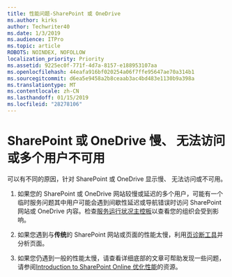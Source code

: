 ```yaml
---
title: 性能问题-SharePoint 或 OneDrive
ms.author: kirks
author: Techwriter40
ms.date: 1/3/2019
ms.audience: ITPro
ms.topic: article
ROBOTS: NOINDEX, NOFOLLOW
localization_priority: Priority
ms.assetid: 9225ec0f-771f-4d7a-8157-e188953107aa
ms.openlocfilehash: 44eafa916bf020254a06f7ffe95647ae70a314b1
ms.sourcegitcommit: d6ea5e9458a2b8ceaab3ac4bd483e1130b9a398a
ms.translationtype: MT
ms.contentlocale: zh-CN
ms.lasthandoff: 01/15/2019
ms.locfileid: "28278106"
---
```

# <a name="sharepoint-or-onedrive-slow-inaccessible-or-unavailable-for-multiple-users"></a>SharePoint 或 OneDrive 慢、 无法访问或多个用户不可用

可以有不同的原因，针对 SharePoint 或 OneDrive 显示慢、 无法访问或不可用。 
  
1. 如果您的 SharePoint 或 OneDrive 网站较慢或延迟的多个用户，可能有一个临时服务问题其中用户可能会遇到间歇性延迟或导航错误时访问 SharePoint 网站或 OneDrive 内容。检查[服务运行状况主控板](https://admin.microsoft.com/AdminPortal/Home#/servicehealth)以查看您的组织会受到影响。 
  
2. 如果您遇到与**传统**的 SharePoint 网站或页面的性能太慢，利用[页诊断工具](https://aka.ms/perftool)并分析页面。 
  
3. 如果您仍遇到一般的性能太慢，请查看详细底部的文章可帮助发现一些问题，请参阅[Introduction to SharePoint Online 优化性能](https://go.microsoft.com/fwlink/?linkid=2024334)的资源。
  

